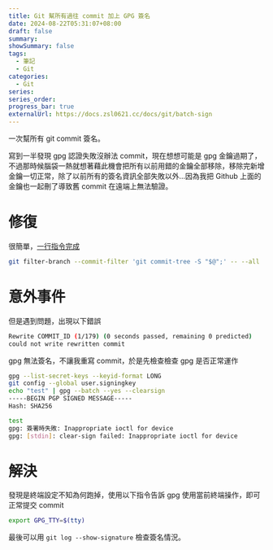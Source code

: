 ```yaml
---
title: Git 幫所有過往 commit 加上 GPG 簽名
date: 2024-08-22T05:31:07+08:00
draft: false
summary: 
showSummary: false
tags:
  - 筆記
  - Git
categories:
  - Git
series:
series_order: 
progress_bar: true
externalUrl: https://docs.zsl0621.cc/docs/git/batch-sign
---
```

 
一次幫所有 git commit 簽名。

寫到一半發現 gpg 認證失敗沒辦法 commit，現在想想可能是 gpg 金鑰過期了，不過那時候腦袋一熱就想著藉此機會把所有以前用錯的金鑰全部移除，移除完新增金鑰一切正常，除了以前所有的簽名資訊全部失敗以外...因為我把 Github 上面的金鑰也一起刪了導致舊 commit 在遠端上無法驗證。

# 修復

很簡單，[一行指令完成](https://stackoverflow.com/questions/41882919/is-there-a-way-to-gpg-sign-all-previous-commits)

```sh
git filter-branch --commit-filter 'git commit-tree -S "$@";' -- --all
```

# 意外事件

但是遇到問題，出現以下錯誤

```sh
Rewrite COMMIT_ID (1/179) (0 seconds passed, remaining 0 predicted)    error: gpg failed to sign the data
could not write rewritten commit
```

gpg 無法簽名，不讓我重寫 commit，於是先檢查檢查 gpg 是否正常運作

```sh
gpg --list-secret-keys --keyid-format LONG
git config --global user.signingkey
echo "test" | gpg --batch --yes --clearsign
-----BEGIN PGP SIGNED MESSAGE-----
Hash: SHA256

test
gpg: 簽署時失敗: Inappropriate ioctl for device
gpg: [stdin]: clear-sign failed: Inappropriate ioctl for device
```

# 解決

發現是終端設定不知為何跑掉，使用以下指令告訴 gpg 使用當前終端操作，即可正常提交 commit

```sh
export GPG_TTY=$(tty)
```

最後可以用 `git log --show-signature` 檢查簽名情況。
